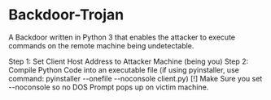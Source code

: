 # Backdoor-Trojan
A Backdoor written in Python 3 that enables the attacker to execute commands on the remote machine being undetectable.

Step 1: Set Client Host Address to Attacker Machine (being you)
Step 2: Compile Python Code into an executable file (if using pyinstaller, use command: pyinstaller --onefile --noconsole client.py)
[!] Make Sure you set --noconsole so no DOS Prompt pops up on victim machine.

